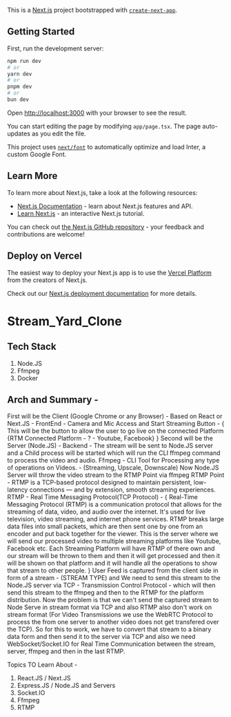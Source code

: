 This is a [Next.js](https://nextjs.org/) project bootstrapped with [`create-next-app`](https://github.com/vercel/next.js/tree/canary/packages/create-next-app).

## Getting Started

First, run the development server:

```bash
npm run dev
# or
yarn dev
# or
pnpm dev
# or
bun dev
```

Open [http://localhost:3000](http://localhost:3000) with your browser to see the result.

You can start editing the page by modifying `app/page.tsx`. The page auto-updates as you edit the file.

This project uses [`next/font`](https://nextjs.org/docs/basic-features/font-optimization) to automatically optimize and load Inter, a custom Google Font.

## Learn More

To learn more about Next.js, take a look at the following resources:

- [Next.js Documentation](https://nextjs.org/docs) - learn about Next.js features and API.
- [Learn Next.js](https://nextjs.org/learn) - an interactive Next.js tutorial.

You can check out [the Next.js GitHub repository](https://github.com/vercel/next.js/) - your feedback and contributions are welcome!

## Deploy on Vercel

The easiest way to deploy your Next.js app is to use the [Vercel Platform](https://vercel.com/new?utm_medium=default-template&filter=next.js&utm_source=create-next-app&utm_campaign=create-next-app-readme) from the creators of Next.js.

Check out our [Next.js deployment documentation](https://nextjs.org/docs/deployment) for more details.
# Stream_Yard_Clone

## Tech Stack
1. Node.JS
2. Ffmpeg
3. Docker  

## Arch and Summary - 
First will be the Client (Google Chrome or any Browser) - Based on React or Next.JS - FrontEnd - Camera and Mic Access and Start Streaming Button - {
    This will be the button to allow the user to go live on the connected Platform {RTM Connected Platform - ? - Youtube, Facebook} 
}
Second will be the Server (Node.JS) - Backend - The stream will be sent to Node.JS server and a Child process will be started which will run the CLI ffmpeg command to process the video and audio.
Ffmpeg - CLI Tool for Processing any type of operations on Videos. - (Streaming, Upscale, Downscale)
Now Node.JS Server will throw the video stream to the RTMP Point via ffmpeg
RTMP Point - RTMP is a TCP-based protocol designed to maintain persistent, low-latency connections — and by extension, smooth streaming experiences. RTMP - Real Time Messaging Protocol(TCP Protocol) - {
    Real-Time Messaging Protocol (RTMP) is a communication protocol that allows for the streaming of data, video, and audio over the internet. It's used for live television, video streaming, and internet phone services. RTMP breaks large data files into small packets, which are then sent one by one from an encoder and put back together for the viewer.
    This is the server where we will send our processed video to multiple streaming platforms like Youtube, Facebook etc.
    Each Streaming Platform will have RTMP of there own and our stream will be thrown to them and then it will get processed and then it will be shown on that platform and it will handle all the operations to show that stream to other people.
}
User Feed is captured from the client side in form of a stream - (STREAM TYPE) and We need to send this stream to the Node.JS server via TCP - Transmission Control Protocol - which will then send this stream to the ffmpeg and then to the RTMP for the platform distribution. Now the problem is that we can't send the captured stream to Node Serve in stream format via TCP and also RTMP also don't work on stream format (For Video Transmissions we use the WebRTC Protocol to process the from one server to another video does not get transfered over the TCP). So for this to work, we have to convert that stream to a binary data form and then send it to the server via TCP and also we need WebSocket/Socket.IO for Real Time Communication between the stream, server, ffmpeg and then in the last RTMP.

Topics TO Learn About - 
1. React.JS / Next.JS
2. Express.JS / Node.JS and Servers
3. Socket.IO
4. Ffmpeg
5. RTMP